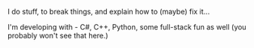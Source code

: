 I do stuff, to break things, and explain how to (maybe) fix it...

I'm developing with - C#, C++, Python, some full-stack fun as well (you probably won't see that here.) 

<!---
FettiWop/FettiWop is a ✨ special ✨ repository because its `README.md` (this file) appears on your GitHub profile.
You can click the Preview link to take a look at your changes.
--->
